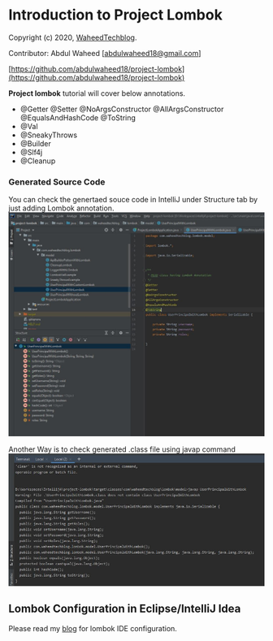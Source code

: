 Introduction to Project Lombok
============================================
Copyright (c) 2020, [WaheedTechblog](http://www.waheedtechblog.com/).

Contributor: Abdul Waheed [abdulwaheed18@gmail.com]

[https://github.com/abdulwaheed18/project-lombok](https://github.com/abdulwaheed18/project-lombok)

**Project lombok** tutorial will cover below annotations.

- @Getter @Setter @NoArgsConstructor @AllArgsConstructor @EqualsAndHashCode @ToString
- @Val
- @SneakyThrows
- @Builder
- @Slf4j
- @Cleanup

### Generated Source Code
You can check the genertaed souce code in IntelliJ under Structure tab by just adding Lombok annotation.
![Generated Code by Elcipse](GeneratedFeild.JPG)

Another Way is to check generated .class file using javap command
![javap](javap.JPG)

## Lombok Configuration in Eclipse/IntelliJ Idea
Please read my [blog](https://www.waheedtechblog.com/2020/01/setting-up-lombok-with-springtoolsuite.html) for lombok IDE configuration.
